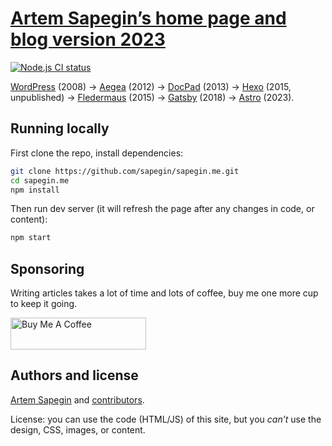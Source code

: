 # [Artem Sapegin’s home page and blog version 2023](https://sapegin.me/)

[![Node.js CI status](https://github.com/sapegin/sapegin.me/workflows/Node.js%20CI/badge.svg)](https://github.com/sapegin/sapegin.me/actions)

[WordPress](https://wordpress.org/) (2008) → [Aegea](http://blogengine.ru/) (2012) → [DocPad](http://docpad.org/) (2013) → [Hexo](https://hexo.io/) (2015, unpublished) → [Fledermaus](https://github.com/sapegin/fledermaus) (2015) → [Gatsby](https://www.gatsbyjs.org/) (2018) → [Astro](https://astro.build/) (2023).

## Running locally

First clone the repo, install dependencies:

```bash
git clone https://github.com/sapegin/sapegin.me.git
cd sapegin.me
npm install
```

Then run dev server (it will refresh the page after any changes in code, or content):

```bash
npm start
```

## Sponsoring

Writing articles takes a lot of time and lots of coffee, buy me one more cup to keep it going.

<a href="https://www.buymeacoffee.com/sapegin" target="_blank"><img src="https://cdn.buymeacoffee.com/buttons/lato-orange.png" alt="Buy Me A Coffee" height="51" width="217" ></a>

## Authors and license

[Artem Sapegin](https://sapegin.me) and [contributors](https://github.com/sapegin/sapegin.me/graphs/contributors).

License: you can use the code (HTML/JS) of this site, but you _can’t_ use the design, CSS, images, or content.
